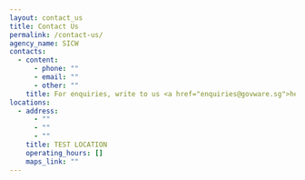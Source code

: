 ```yaml
---
layout: contact_us
title: Contact Us
permalink: /contact-us/
agency_name: SICW
contacts:
  - content:
      - phone: ""
      - email: ""
      - other: ""
    title: For enquiries, write to us <a href="enquiries@govware.sg">here</a>.
locations:
  - address:
      - ""
      - ""
      - ""
    title: TEST LOCATION
    operating_hours: []
    maps_link: ""
---
```

